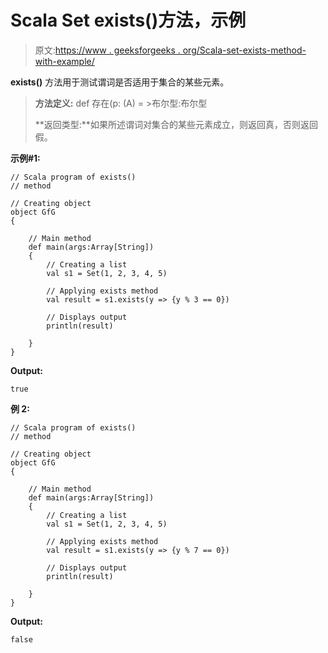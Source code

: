 # Scala Set exists()方法，示例

> 原文:[https://www . geeksforgeeks . org/Scala-set-exists-method-with-example/](https://www.geeksforgeeks.org/scala-set-exists-method-with-example/)

**exists()** 方法用于测试谓词是否适用于集合的某些元素。

> **方法定义:** def 存在(p: (A) = >布尔型:布尔型
> 
> **返回类型:**如果所述谓词对集合的某些元素成立，则返回真，否则返回假。

**示例#1:**

```
// Scala program of exists() 
// method 

// Creating object 
object GfG 
{ 

    // Main method 
    def main(args:Array[String]) 
    { 
        // Creating a list 
        val s1 = Set(1, 2, 3, 4, 5) 

        // Applying exists method 
        val result = s1.exists(y => {y % 3 == 0}) 

        // Displays output 
        println(result) 

    } 
} 
```

**Output:**

```
true

```

**例 2:**

```
// Scala program of exists() 
// method 

// Creating object 
object GfG 
{ 

    // Main method 
    def main(args:Array[String]) 
    { 
        // Creating a list 
        val s1 = Set(1, 2, 3, 4, 5) 

        // Applying exists method 
        val result = s1.exists(y => {y % 7 == 0}) 

        // Displays output 
        println(result) 

    } 
} 
```

**Output:**

```
false

```